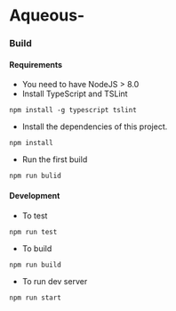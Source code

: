 # Aqueous-


### Build

#### Requirements
- You need to have NodeJS > 8.0
- Install TypeScript and TSLint
```console
npm install -g typescript tslint
```
- Install the dependencies of this project.
```console
npm install
```
- Run the first build
```console
npm run bulid
```

#### Development
- To test
```console
npm run test
```
- To build
```console
npm run build
```
- To run dev server
```console
npm run start
```